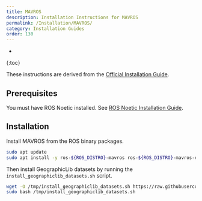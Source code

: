 ```yaml
---
title: MAVROS
description: Installation Instructions for MAVROS
permalink: /Installation/MAVROS/
category: Installation Guides
order: 130
---
```

* 
{:toc}

These instructions are derived from the [Official Installation Guide](https://github.com/mavlink/mavros/tree/master/mavros#installation).

## Prerequisites
You must have ROS Noetic installed. See [ROS Noetic Installation Guide](./Noetic/ROS).

## Installation
Install MAVROS from the ROS binary packages.
```bash
sudo apt update
sudo apt install -y ros-${ROS_DISTRO}-mavros ros-${ROS_DISTRO}-mavros-extras ros-${ROS_DISTRO}-mavros-msgs
```

Then install GeographicLib datasets by running the `install_geographiclib_datasets.sh` script.
```bash
wget -O /tmp/install_geographiclib_datasets.sh https://raw.githubusercontent.com/mavlink/mavros/master/mavros/scripts/install_geographiclib_datasets.sh
sudo bash /tmp/install_geographiclib_datasets.sh
```
